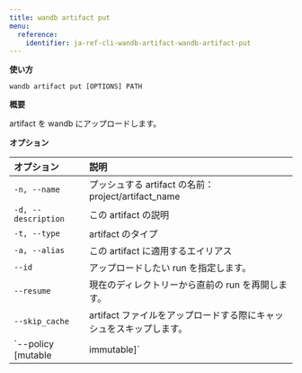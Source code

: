 ```yaml
---
title: wandb artifact put
menu:
  reference:
    identifier: ja-ref-cli-wandb-artifact-wandb-artifact-put
---
```


**使い方**

`wandb artifact put [OPTIONS] PATH`

**概要**

artifact を wandb にアップロードします。


**オプション**

| **オプション** | **説明** |
| :--- | :--- |
| `-n, --name` | プッシュする artifact の名前：project/artifact_name |
| `-d, --description` | この artifact の説明 |
| `-t, --type` | artifact のタイプ |
| `-a, --alias` | この artifact に適用するエイリアス |
| `--id` | アップロードしたい run を指定します。 |
| `--resume` | 現在のディレクトリーから直前の run を再開します。 |
| `--skip_cache` | artifact ファイルをアップロードする際にキャッシュをスキップします。 |
| `--policy [mutable|immutable]` | artifact ファイルをアップロードする際のストレージポリシーを設定します。 |